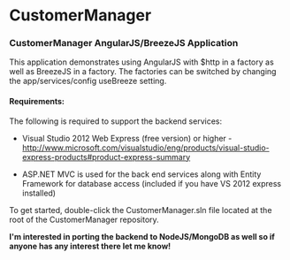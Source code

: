 ﻿CustomerManager
===============

### CustomerManager AngularJS/BreezeJS Application

This application demonstrates using AngularJS with $http in a factory as well as BreezeJS in a factory. The factories can be switched by changing the app/services/config useBreeze setting.

#### Requirements:

The following is required to support the backend services:

* Visual Studio 2012 Web Express (free version) or higher - http://www.microsoft.com/visualstudio/eng/products/visual-studio-express-products#product-express-summary

* ASP.NET MVC is used for the back end services along with Entity Framework for database access (included if you have VS 2012 express installed)

To get started, double-click the CustomerManager.sln file located at the root of the CustomerManager repository. 


**I'm interested in porting the backend to NodeJS/MongoDB as well so if anyone has any interest there let me know!**

